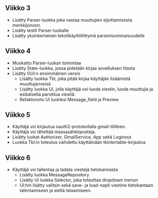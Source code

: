 ## Viikko 3
- Lisätty Parser-luokka joka vastaa muuttujien sijoittamisesta merkkijonoon.
- Lisätty testit Parser-luokalle
- Lisätty yksinkertainen tekstikäyttöliittymä parsimisominaisuudelle

## Viikko 4
- Muokattu Parser-luokan toimintaa
- Lisätty State-luokka, jossa pidetään kirjaa sovelluksen tilasta
- Lisätty GUI:n ensimmäinen versio
  - Lisätty luokka Tbl, joka pitää kirjaa käyttäjän lisäämistä muuttujariveisä
  - Lisätty luokka UI, jolla käyttäjä voi luoda viestin, luoda muuttujia ja esikatsella parsittua viestiä.
  - Refaktoroitu UI luokiksi Message_field ja Preview

## Viikko 5
- Käyttäjä voi kirjautua oauth2-protokollalla gmail-tililleen.
- Käyttäjä voi lähettää massasähköposteja.
- Lisätty luokat Authorizer, GmailService, App sekä Loginout.
- Luokka Tbl:in toteutus vaihdettu käyttämään tkintertable-kirjastoa 

## Viikko 6
- Käyttäjä voi tallentaa ja ladata viestejä tietokannasta
  - Lisätty luokka MessageRepository
  - Lisätty UI luokka Selector, joka toteuttaa dropdown menun
  - UI:hin lisätty valitsin sekä save- ja load-napit viestine tietokantaan talentamiseen ja sieltä lataamiseen.
